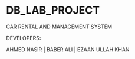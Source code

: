 # DB_LAB_PROJECT

CAR RENTAL AND MANAGEMENT SYSTEM


DEVELOPERS:

AHMED NASIR | BABER ALI | EZAAN ULLAH KHAN

